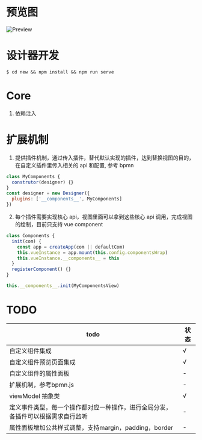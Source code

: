 # 预览图

![Preview](https://static01.imgkr.com/temp/6194a12b297c4218aba90e3720efe059.png)

# 设计器开发

```shell
$ cd new && npm install && npm run serve
```

# Core
1. 依赖注入

# 扩展机制

1. 提供插件机制，通过传入插件，替代默认实现的插件，达到替换视图的目的，在自定义插件里传入相关的 api 和配置, 参考 bpmn

```js
class MyComponents {
  construtor(designer) {}
}
const designer = new Designer({
  plugins: ['__components__', MyComponents]
})
```

2. 每个插件需要实现核心 api，视图里面可以拿到这些核心 api 调用，完成视图的绘制，目前只支持 vue component

```js
class Components {
  init(com) {
    const app = createApp(com || defaultCom)
    this.vueInstance = app.mount(this.config.componentsWrap)
    this.vueInstance.__components__ = this
  }
  registerComponent() {}
}

this.__components__.init(MyComponentsView)
```

# TODO

| todo | 状态 |
| --- | --- |
| 自定义组件集成 |  √ |
| 自定义组件预览页面集成 | √ |
| 自定义组件的属性面板 | - |
| 扩展机制，参考bpmn.js | - |
| viewModel 抽象类 | √ |
| 定义事件类型，每一个操作都对应一种操作，进行全局分发，各插件可以根据需求自行监听| - |
| 属性面板增加公共样式调整，支持margin，padding，border | - |